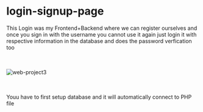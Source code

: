 # login-signup-page

This Login was my Frontend+Backend where we can register ourselves and once you sign in with the username you cannot use it again just login it with respective information in the database and does the password verfication too

<br><br>
![web-project3](https://github.com/Rahul-patil-2003/login-signup-page/assets/138668076/bb0417fe-5b42-4e00-824d-b17cc379d2cc)

<br><br>
Youu have to first setup database and it will automatically connect to PHP file 
